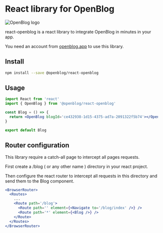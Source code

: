 # React library for OpenBlog

![OpenBlog logo](https://openblog.app/openblog-logo.svg)

react-openblog is a react library to integrate OpenBlog in minutes in your app.

You need an account from [openblog.app](openblog.app) to use this library.

## Install

```bash
npm install --save @openblog/react-openblog
```

## Usage

```jsx
import React from 'react'
import { OpenBlog } from '@openblog/react-openblog'

const Blog = () => {
  return <OpenBlog blogId='ce432938-1d15-4375-ad7a-2091322f5b74'></OpenBlog>
}

export default Blog
```

## Router configuration

This library require a catch-all page to intercept all pages requests.

First create a /blog ( or any other name ) directory in your react project.

Then configure the react router to intercept all requests in this directory and send them to the Blog component.

```jsx
<BrowserRouter>
  <Routes>
    ...
    <Route path='/blog'>
      <Route path='' element={<Navigate to='/blog/index' />} />
      <Route path='*' element={<Blog />} />
    </Route>
  </Routes>
</BrowserRouter>
```
